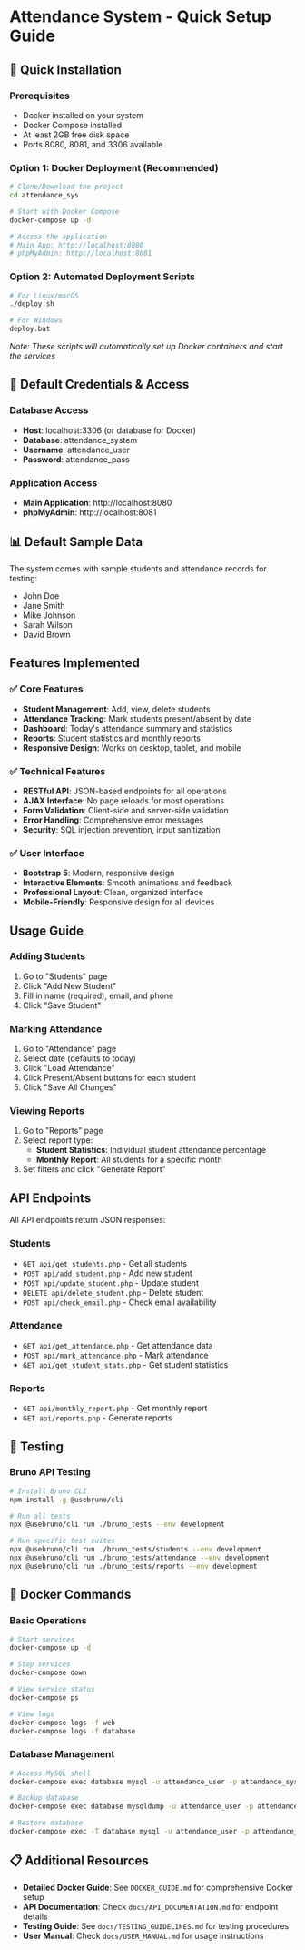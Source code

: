 # Attendance System - Quick Setup Guide

## 🚀 Quick Installation

### Prerequisites
- Docker installed on your system
- Docker Compose installed
- At least 2GB free disk space
- Ports 8080, 8081, and 3306 available
### Option 1: Docker Deployment (Recommended)
```bash
# Clone/Download the project
cd attendance_sys

# Start with Docker Compose
docker-compose up -d

# Access the application
# Main App: http://localhost:8080
# phpMyAdmin: http://localhost:8081
```

### Option 2: Automated Deployment Scripts
```bash
# For Linux/macOS
./deploy.sh

# For Windows
deploy.bat
```
*Note: These scripts will automatically set up Docker containers and start the services*


## 🎯 Default Credentials & Access

### Database Access
- **Host**: localhost:3306 (or database for Docker)
- **Database**: attendance_system
- **Username**: attendance_user
- **Password**: attendance_pass

### Application Access
- **Main Application**: http://localhost:8080
- **phpMyAdmin**: http://localhost:8081

## 📊 Default Sample Data
The system comes with sample students and attendance records for testing:
- John Doe
- Jane Smith  
- Mike Johnson
- Sarah Wilson
- David Brown

## Features Implemented

### ✅ Core Features
- **Student Management**: Add, view, delete students
- **Attendance Tracking**: Mark students present/absent by date
- **Dashboard**: Today's attendance summary and statistics
- **Reports**: Student statistics and monthly reports
- **Responsive Design**: Works on desktop, tablet, and mobile

### ✅ Technical Features
- **RESTful API**: JSON-based endpoints for all operations
- **AJAX Interface**: No page reloads for most operations
- **Form Validation**: Client-side and server-side validation
- **Error Handling**: Comprehensive error messages
- **Security**: SQL injection prevention, input sanitization

### ✅ User Interface
- **Bootstrap 5**: Modern, responsive design
- **Interactive Elements**: Smooth animations and feedback
- **Professional Layout**: Clean, organized interface
- **Mobile-Friendly**: Responsive design for all devices

## Usage Guide

### Adding Students
1. Go to "Students" page
2. Click "Add New Student"
3. Fill in name (required), email, and phone
4. Click "Save Student"

### Marking Attendance
1. Go to "Attendance" page
2. Select date (defaults to today)
3. Click "Load Attendance"
4. Click Present/Absent buttons for each student
5. Click "Save All Changes"

### Viewing Reports
1. Go to "Reports" page
2. Select report type:
   - **Student Statistics**: Individual student attendance percentage
   - **Monthly Report**: All students for a specific month
3. Set filters and click "Generate Report"

## API Endpoints
All API endpoints return JSON responses:

### Students
- `GET api/get_students.php` - Get all students
- `POST api/add_student.php` - Add new student
- `POST api/update_student.php` - Update student
- `DELETE api/delete_student.php` - Delete student
- `POST api/check_email.php` - Check email availability

### Attendance
- `GET api/get_attendance.php` - Get attendance data
- `POST api/mark_attendance.php` - Mark attendance
- `GET api/get_student_stats.php` - Get student statistics

### Reports
- `GET api/monthly_report.php` - Get monthly report
- `GET api/reports.php` - Generate reports

## 🧪 Testing

### Bruno API Testing
```bash
# Install Bruno CLI
npm install -g @usebruno/cli

# Run all tests
npx @usebruno/cli run ./bruno_tests --env development

# Run specific test suites
npx @usebruno/cli run ./bruno_tests/students --env development
npx @usebruno/cli run ./bruno_tests/attendance --env development
npx @usebruno/cli run ./bruno_tests/reports --env development
```

## 🐳 Docker Commands

### Basic Operations
```bash
# Start services
docker-compose up -d

# Stop services
docker-compose down

# View service status
docker-compose ps

# View logs
docker-compose logs -f web
docker-compose logs -f database
```

### Database Management
```bash
# Access MySQL shell
docker-compose exec database mysql -u attendance_user -p attendance_system

# Backup database
docker-compose exec database mysqldump -u attendance_user -p attendance_system > backup.sql

# Restore database
docker-compose exec -T database mysql -u attendance_user -p attendance_system < backup.sql
```

## 📋 Additional Resources

- **Detailed Docker Guide**: See `DOCKER_GUIDE.md` for comprehensive Docker setup
- **API Documentation**: Check `docs/API_DOCUMENTATION.md` for endpoint details
- **Testing Guide**: See `docs/TESTING_GUIDELINES.md` for testing procedures
- **User Manual**: Check `docs/USER_MANUAL.md` for usage instructions